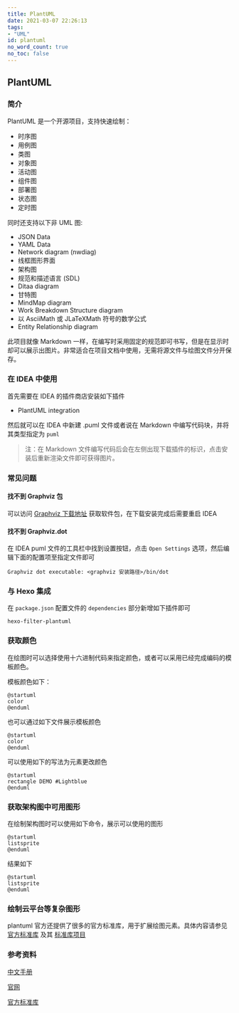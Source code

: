 ```yaml
---
title: PlantUML
date: 2021-03-07 22:26:13
tags:
- "UML"
id: plantuml
no_word_count: true
no_toc: false
---
```


## PlantUML

### 简介

PlantUML 是一个开源项目，支持快速绘制：

- 时序图
- 用例图
- 类图
- 对象图
- 活动图
- 组件图
- 部署图
- 状态图
- 定时图

同时还支持以下非 UML 图:

- JSON Data
- YAML Data
- Network diagram (nwdiag)
- 线框图形界面
- 架构图
- 规范和描述语言 (SDL)
- Ditaa diagram
- 甘特图
- MindMap diagram
- Work Breakdown Structure diagram
- 以 AsciiMath 或 JLaTeXMath 符号的数学公式
- Entity Relationship diagram

此项目就像 Markdown 一样，在编写时采用固定的规范即可书写，但是在显示时却可以展示出图片。非常适合在项目文档中使用，无需将源文件与绘图文件分开保存。

### 在 IDEA 中使用

首先需要在 IDEA 的插件商店安装如下插件

- PlantUML integration

然后就可以在 IDEA 中新建 .puml 文件或者说在 Markdown 中编写代码块，并将其类型指定为 `puml`

> 注：在 Markdown 文件编写代码后会在左侧出现下载插件的标识，点击安装后重新渲染文件即可获得图片。

### 常见问题

#### 找不到 Graphviz 包

可以访问 [Graphviz 下载地址](http://www.graphviz.org/download/) 获取软件包，在下载安装完成后需要重启 IDEA

#### 找不到  Graphviz.dot

在 IDEA puml 文件的工具栏中找到设置按钮，点击 `Open Settings` 选项，然后编辑下面的配置项至指定文件即可

```text
Graphviz dot executable: <graphviz 安装路径>/bin/dot
```

### 与 Hexo 集成

在 `package.json` 配置文件的 `dependencies` 部分新增如下插件即可

```text
hexo-filter-plantuml
```

### 获取颜色

在绘图时可以选择使用十六进制代码来指定颜色，或者可以采用已经完成编码的模板颜色。

模板颜色如下：

```puml
@startuml
color
@enduml
```

也可以通过如下文件展示模板颜色

```text
@startuml
color
@enduml
```

可以使用如下的写法为元素更改颜色

```text
@startuml
rectangle DEMO #Lightblue
@enduml
```

### 获取架构图中可用图形

在绘制架构图时可以使用如下命令，展示可以使用的图形

```text
@startuml
listsprite
@enduml
```

结果如下

```puml
@startuml
listsprite
@enduml
```

### 绘制云平台等复杂图形

plantuml 官方还提供了很多的官方标准库，用于扩展绘图元素。具体内容请参见 [官方标准库](https://plantuml.com/zh/stdlib) 及其 [标准库项目](https://github.com/plantuml/plantuml-stdlib/)

### 参考资料

[中文手册](https://plantuml.com/zh/guide)

[官网](https://plantuml.com)

[官方标准库](https://plantuml.com/zh/stdlib)